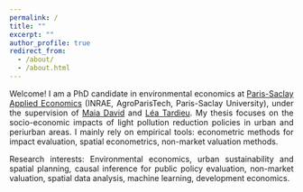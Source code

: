 ```yaml
---
permalink: /
title: ""
excerpt: ""
author_profile: true
redirect_from: 
  - /about/
  - /about.html
---
```


<p align="justify">Welcome! I am a PhD candidate in environmental economics at <a href="https://eng-psae.versailles-grignon.hub.inrae.fr/">Paris-Saclay Applied Economics</a> (INRAE, AgroParisTech, Paris-Saclay University), under the supervision of <a href="https://eng-psae.versailles-grignon.hub.inrae.fr/personalpages/david">Maia David</a> and <a href="https://leatardieu.wordpress.com/">Léa Tardieu</a>. My thesis focuses on the socio-economic impacts of light pollution reduction policies in urban and periurban areas. I mainly rely on empirical tools: econometric methods for impact evaluation, spatial econometrics, non-market valuation methods.</p>

<p align="justify">Research interests: Environmental economics, urban sustainability and spatial planning, causal inference for public policy evaluation,  non-market valuation, spatial data analysis, machine learning, development economics.</p>
